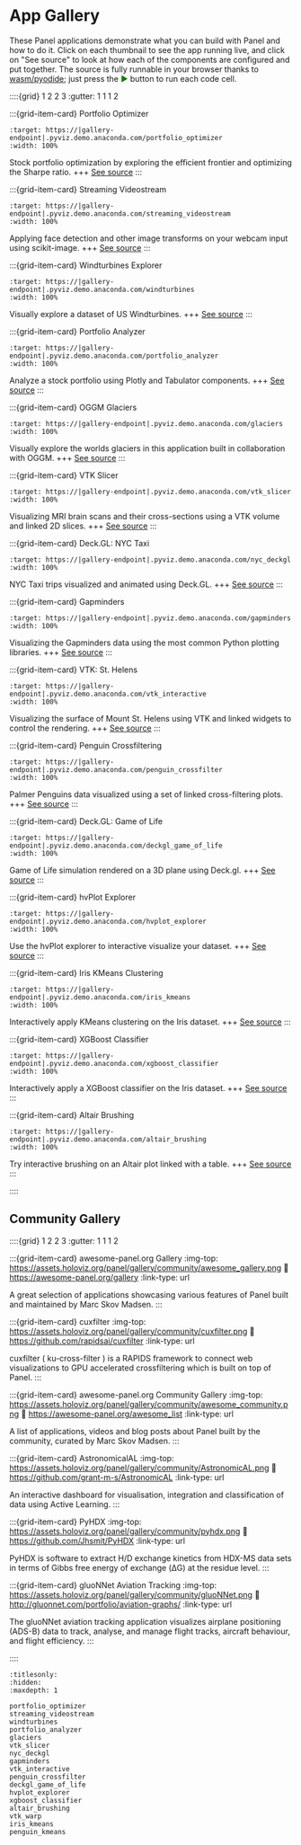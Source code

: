 # App Gallery

These Panel applications demonstrate what you can build with Panel and how to do it. Click on each thumbnail to see the app running live, and click on "See source" to look at how each of the components are configured and put together. The source is fully runnable in your browser thanks to [wasm/pyodide](https://panel.holoviz.org/how_to/wasm/standalone.html); just press the <span style="color:green">▶</span> button to run each code cell.

::::{grid} 1 2 2 3
:gutter: 1 1 1 2

:::{grid-item-card} Portfolio Optimizer

```{image} https://assets.holoviz.org/panel/gallery/portfolio_optimizer.png
:target: https://|gallery-endpoint|.pyviz.demo.anaconda.com/portfolio_optimizer
:width: 100%
```

Stock portfolio optimization by exploring the efficient frontier and optimizing the Sharpe ratio.
+++
[See source](portfolio_optimizer)
:::

:::{grid-item-card} Streaming Videostream

```{image} https://assets.holoviz.org/panel/gallery/streaming_videostream.png
:target: https://|gallery-endpoint|.pyviz.demo.anaconda.com/streaming_videostream
:width: 100%
```

Applying face detection and other image transforms on your webcam input using scikit-image.
+++
[See source](streaming_videostream)
:::

:::{grid-item-card} Windturbines Explorer

```{image} https://assets.holoviz.org/panel/gallery/windturbines.png
:target: https://|gallery-endpoint|.pyviz.demo.anaconda.com/windturbines
:width: 100%
```

Visually explore a dataset of US Windturbines.
+++
[See source](windturbines)
:::

:::{grid-item-card} Portfolio Analyzer

```{image} https://assets.holoviz.org/panel/gallery/portfolio_analyzer.png
:target: https://|gallery-endpoint|.pyviz.demo.anaconda.com/portfolio_analyzer
:width: 100%
```

Analyze a stock portfolio using Plotly and Tabulator components.
+++
[See source](portfolio_analyzer)
:::

:::{grid-item-card} OGGM Glaciers

```{image} https://assets.holoviz.org/panel/gallery/glaciers.png
:target: https://|gallery-endpoint|.pyviz.demo.anaconda.com/glaciers
:width: 100%
```

Visually explore the worlds glaciers in this application built in collaboration with OGGM.
+++
[See source](glaciers)
:::

:::{grid-item-card} VTK Slicer

```{image} https://assets.holoviz.org/panel/gallery/vtk_slicer.png
:target: https://|gallery-endpoint|.pyviz.demo.anaconda.com/vtk_slicer
:width: 100%
```

Visualizing MRI brain scans and their cross-sections using a VTK volume and linked 2D slices.
+++
[See source](vtk_slicer)
:::

:::{grid-item-card} Deck.GL: NYC Taxi

```{image} https://assets.holoviz.org/panel/gallery/nyc_deckgl.png
:target: https://|gallery-endpoint|.pyviz.demo.anaconda.com/nyc_deckgl
:width: 100%
```

NYC Taxi trips visualized and animated using Deck.GL.
+++
[See source](nyc_deckgl)
:::

:::{grid-item-card} Gapminders

```{image} https://assets.holoviz.org/panel/gallery/gapminders.png
:target: https://|gallery-endpoint|.pyviz.demo.anaconda.com/gapminders
:width: 100%
```

Visualizing the Gapminders data using the most common Python plotting libraries.
+++
[See source](gapminders)
:::

:::{grid-item-card} VTK: St. Helens

```{image} https://assets.holoviz.org/panel/gallery/vtk_interactive.png
:target: https://|gallery-endpoint|.pyviz.demo.anaconda.com/vtk_interactive
:width: 100%
```

Visualizing the surface of Mount St. Helens using VTK and linked widgets to control the rendering.
+++
[See source](vtk_interactive)
:::

:::{grid-item-card} Penguin Crossfiltering

```{image} https://assets.holoviz.org/panel/gallery/penguin_crossfilter.png
:target: https://|gallery-endpoint|.pyviz.demo.anaconda.com/penguin_crossfilter
:width: 100%
```

Palmer Penguins data visualized using a set of linked cross-filtering plots.
+++
[See source](penguin_crossfilter)
:::

:::{grid-item-card} Deck.GL: Game of Life

```{image} https://assets.holoviz.org/panel/gallery/deckgl_game_of_life.png
:target: https://|gallery-endpoint|.pyviz.demo.anaconda.com/deckgl_game_of_life
:width: 100%
```

Game of Life simulation rendered on a 3D plane using Deck.gl.
+++
[See source](deckgl_game_of_life)
:::

:::{grid-item-card} hvPlot Explorer

```{image} https://assets.holoviz.org/panel/gallery/hvplot_explorer.png
:target: https://|gallery-endpoint|.pyviz.demo.anaconda.com/hvplot_explorer
:width: 100%
```

Use the hvPlot explorer to interactive visualize your dataset.
+++
[See source](penguin_crossfilter)
:::

:::{grid-item-card} Iris KMeans Clustering

```{image} https://assets.holoviz.org/panel/gallery/iris_kmeans.png
:target: https://|gallery-endpoint|.pyviz.demo.anaconda.com/iris_kmeans
:width: 100%
```

Interactively apply KMeans clustering on the Iris dataset.
+++
[See source](iris_kmeans)
:::

:::{grid-item-card} XGBoost Classifier

```{image} https://assets.holoviz.org/panel/gallery/xgboost_classifier.png
:target: https://|gallery-endpoint|.pyviz.demo.anaconda.com/xgboost_classifier
:width: 100%
```

Interactively apply a XGBoost classifier on the Iris dataset.
+++
[See source](xgboost_classifier)
:::

:::{grid-item-card} Altair Brushing

```{image} https://assets.holoviz.org/panel/gallery/altair_brushing.png
:target: https://|gallery-endpoint|.pyviz.demo.anaconda.com/altair_brushing
:width: 100%
```

Try interactive brushing on an Altair plot linked with a table.
+++
[See source](altair_brushing)
:::

::::

## Community Gallery

::::{grid} 1 2 2 3
:gutter: 1 1 1 2

:::{grid-item-card} awesome-panel.org Gallery
:img-top: https://assets.holoviz.org/panel/gallery/community/awesome_gallery.png
:link: https://awesome-panel.org/gallery
:link-type: url

A great selection of applications showcasing various features of Panel built and maintained by Marc Skov Madsen.
:::

:::{grid-item-card} cuxfilter
:img-top: https://assets.holoviz.org/panel/gallery/community/cuxfilter.png
:link: https://github.com/rapidsai/cuxfilter
:link-type: url

cuxfilter ( ku-cross-filter ) is a RAPIDS framework to connect web visualizations to GPU accelerated crossfiltering which is built on top of Panel.
:::

:::{grid-item-card} awesome-panel.org Community Gallery
:img-top: https://assets.holoviz.org/panel/gallery/community/awesome_community.png
:link: https://awesome-panel.org/awesome_list
:link-type: url

A list of applications, videos and blog posts about Panel built by the community, curated by Marc Skov Madsen.
:::

:::{grid-item-card} AstronomicalAL
:img-top: https://assets.holoviz.org/panel/gallery/community/AstronomicAL.png
:link: https://github.com/grant-m-s/AstronomicAL
:link-type: url

An interactive dashboard for visualisation, integration and classification of data using Active Learning.
:::

:::{grid-item-card} PyHDX
:img-top: https://assets.holoviz.org/panel/gallery/community/pyhdx.png
:link: https://github.com/Jhsmit/PyHDX
:link-type: url

PyHDX is software to extract H/D exchange kinetics from HDX-MS data sets in terms of Gibbs free energy of exchange (ΔG) at the residue level.
:::

:::{grid-item-card} gluoNNet Aviation Tracking
:img-top: https://assets.holoviz.org/panel/gallery/community/gluoNNet.png
:link: http://gluonnet.com/portfolio/aviation-graphs/
:link-type: url

The gluoNNet aviation tracking application visualizes airplane positioning (ADS-B) data to track, analyse, and manage flight tracks, aircraft behaviour, and flight efficiency.
:::

::::


```{toctree}
:titlesonly:
:hidden:
:maxdepth: 1

portfolio_optimizer
streaming_videostream
windturbines
portfolio_analyzer
glaciers
vtk_slicer
nyc_deckgl
gapminders
vtk_interactive
penguin_crossfilter
deckgl_game_of_life
hvplot_explorer
xgboost_classifier
altair_brushing
vtk_warp
iris_kmeans
penguin_kmeans
```
